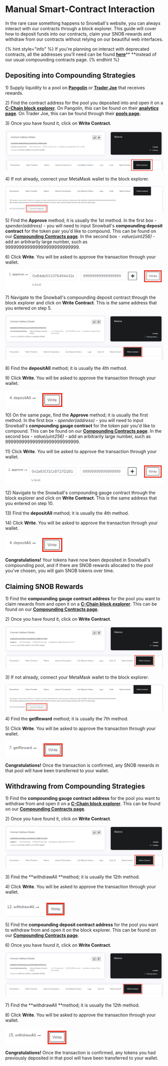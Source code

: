 # Manual Smart-Contract Interaction

In the rare case something happens to Snowball's website, you can always interact with our contracts through a block explorer. This guide will cover how to deposit funds into our contracts, claim your SNOB rewards and withdraw from our contracts without relying on our beautiful web interfaces.

{% hint style="info" %}
If you're planning on interact with deprecated contracts, all the addresses you'll need can be found [**here**](../smart-contracts/deprecated-contracts.md)** **instead of our usual compounding contracts page.
{% endhint %}

## Depositing into Compounding Strategies

1\) Supply liquidity to a pool on [**Pangolin**](https://app.pangolin.exchange/#/png/1) or [**Trader Joe**](https://www.traderjoexyz.com/#/pool) that receives rewards.

2\) Find the contract address for the pool you deposited into and open it on a [**C-Chain block explorer**](https://cchain.explorer.avax.network). On Pangolin, this can be found on their [**analytics page**](https://info.pangolin.exchange/#/home). On Trader Joe, this can be found through their [**pools page**](https://www.traderjoexyz.com/#/pool)**.**

3\) Once you have found it, click on **Write Contract**_._

![](../../.gitbook/assets/Manual0.png)

4\) If not already, connect your MetaMask wallet to the block explorer.

![](../../.gitbook/assets/Manual1.png)

5\) Find the **Approve** method; it is usually the 1st method. In the first box - _spender(address)_ - you will need to input Snowball's **compounding deposit contract** for the token pair you'd like to compound. This can be found on our [**Compounding Contracts page**](../smart-contracts/compounding-contracts/). In the second box - _value(uint256)_ - add an arbitrarily large number, such as 999999999999999999999999999.

6\) Click **Write**. You will be asked to approve the transaction through your wallet.

![](../../.gitbook/assets/Manual2.png)

7\) Navigate to the Snowball's compounding deposit contract through the block explorer and click on **Write Contract**. This is the same address that you entered on step 5.

![](../../.gitbook/assets/Manual8.png)

8\) Find the **depositAll** method; it is usually the 4th method.

9\) Click **Write**. You will be asked to approve the transaction through your wallet.

![](../../.gitbook/assets/Manual3.png)

10\) On the same page, find the **Approve** method; it is usually the first method. In the first box - _spender(address)_ - you will need to input Snowball's **compounding gauge contract** for the token pair you'd like to compound. This can be found on our [**Compounding Contracts page**](../smart-contracts/compounding-contracts/). In the second box - _value(uint256)_ - add an arbitrarily large number, such as 999999999999999999999999999.

11\) Click **Write**. You will be asked to approve the transaction through your wallet.

![](../../.gitbook/assets/Manual4.png)

12\) Navigate to the Snowball's compounding gauge contract through the block explorer and click on **Write Contract**. This is the same address that you entered on step 10.

13\) Find the **depositAll** method; it is usually the 4th method.

14\) Click **Write**. You will be asked to approve the transaction through your wallet.

![](../../.gitbook/assets/Manual3.png)

**Congratulations!** Your tokens have now been deposited in Snowball's compounding pool, and if there are SNOB rewards allocated to the pool you've chosen, you will gain SNOB tokens over time.

## Claiming SNOB Rewards

1\) Find the **compounding** **gauge contract address** for the pool you want to claim rewards from and open it on a [**C-Chain block explorer**](https://cchain.explorer.avax.network). This can be found on our [**Compounding Contracts page**](../smart-contracts/compounding-contracts/).

2\) Once you have found it, click on **Write Contract**_._

![](../../.gitbook/assets/Manual5.png)

3\) If not already, connect your MetaMask wallet to the block explorer.

![](../../.gitbook/assets/Manual1.png)

4\) Find the **getReward** method; it is usually the 7th method.

5\) Click **Write**. You will be asked to approve the transaction through your wallet.

![](../../.gitbook/assets/Manual6.png)

**Congratulations!** Once the transaction is confirmed, any SNOB rewards in that pool will have been transferred to your wallet.

## Withdrawing from Compounding Strategies

1\) Find the **compounding gauge contract address** for the pool you want to withdraw from and open it on a [**C-Chain block explorer**](https://cchain.explorer.avax.network). This can be found on our [**Compounding Contracts page**](../smart-contracts/compounding-contracts/).

2\) Once you have found it, click on **Write Contract**_._

![](../../.gitbook/assets/Manual5.png)

3\) Find the **withdrawAll **method; it is usually the 12th method.

4\) Click **Write**. You will be asked to approve the transaction through your wallet.

![](../../.gitbook/assets/Manual7.png)

5\) Find the **compounding deposit contract address** for the pool you want to withdraw from and open it on the block explorer. This can be found on our [**Compounding Contracts page**](../smart-contracts/compounding-contracts/).

6\) Once you have found it, click on **Write Contract**_._

![](../../.gitbook/assets/Manual8.png)

7\) Find the **withdrawAll **method; it is usually the 12th method.

8\) Click **Write**. You will be asked to approve the transaction through your wallet.

![](../../.gitbook/assets/Manual9.png)

**Congratulations!** Once the transaction is confirmed, any tokens you had previously deposited in that pool will have been transferred to your wallet.
